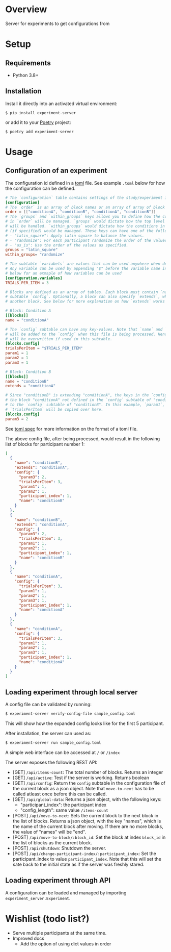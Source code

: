# Overview

Server for experiments to get configurations from

# Setup

## Requirements

* Python 3.8+

## Installation

Install it directly into an activated virtual environment:

```text
$ pip install experiment-server
```

or add it to your [Poetry](https://poetry.eustace.io/) project:

```text
$ poetry add experiment-server
```

# Usage
## Configuration of an experiment
The configuration id defined in a [toml](https://toml.io/en/) file. See example `.toml` below for how the configuration can be defined.
```toml
# The `configuration` table contains settings of the study/experiment itself
[configuration]
# The `order` is an array of block names or an array of array of block names.
order = [["conditionA", "conditionB", "conditionA", "conditionB"]]
# The `groups` and `within_groups` keys allows you to define how the conditions specified
# in `order` will be managed. `groups` would dictate how the top level array of `order`
# will be handled. `within_groups` would dictate how the conditions in the nested arrays
# (if specified) would be managed. These keys can have one of the following values.
# - "latin_square": Apply latin square to balance the values.
# - "randomize": For each participant randomize the order of the values in the array.
# - "as_is": Use the order of the values as specified.
groups = "latin_square"
within_groups= "randomize"

# The subtable `variabels` are values that can be used anywhere when defining the blocks.
# Any variable can be used by appending "$" before the variable name in the blocks. See 
# below for an exmaple of how variables can be used
[configuration.variables]
TRIALS_PER_ITEM = 3

# Blocks are defined as an array of tables. Each block must contain `name` and the 
# subtable `config`. Optionally, a block can also specify `extends`, whish is a `name` of
# another block. See below for more explanation on how `extends` works

# Block: Condition A
[[blocks]]
name = "conditionA"

# The `config` subtable can have any key-values. Note that `name` and `participant_index`
# will be added to the `config` when this file is being processed. Hence, those keys 
# will be overwritten if used in this subtable.
[blocks.config]
trialsPerItem = "$TRIALS_PER_ITEM"
param1 = 1
param2 = 1
param3 = 1

# Block: Condition B
[[blocks]]
name = "conditionB"
extends = "conditionA"

# Since "conditionB" is extending "conditionA", the keys in the `config` subtable of 
# the block "conditionA" not defined in the `config` subtable of "conditionB" will be copied
# to the `config` subtable of "conditionB". In this example, `param1`, `param2` and 
# `trialsPerItem` will be copied over here.
[blocks.config]
param3 = 2
```

See [toml spec](https://toml.io/en/v1.0.0) for more information on the format of a toml file.

The above config file, after being processed, would result in the following list of blocks for participant number 1:
```json
[
  {
    "name": "conditionB",
    "extends": "conditionA",
    "config": {
      "param3": 2,
      "trialsPerItem": 3,
      "param1": 1,
      "param2": 1,
      "participant_index": 1,
      "name": "conditionB"
    }
  },
  {
    "name": "conditionB",
    "extends": "conditionA",
    "config": {
      "param3": 2,
      "trialsPerItem": 3,
      "param1": 1,
      "param2": 1,
      "participant_index": 1,
      "name": "conditionB"
    }
  },
  {
    "name": "conditionA",
    "config": {
      "trialsPerItem": 3,
      "param1": 1,
      "param2": 1,
      "param3": 1,
      "participant_index": 1,
      "name": "conditionA"
    }
  },
  {
    "name": "conditionA",
    "config": {
      "trialsPerItem": 3,
      "param1": 1,
      "param2": 1,
      "param3": 1,
      "participant_index": 1,
      "name": "conditionA"
    }
  }
]
```

## Loading experiment through local server
A config file can be validated by running:
```sh
$ experiment-server verify-config-file sample_config.toml
```
This will show how the expanded config looks like for the first 5 participant.

After installation, the server can used as:

```sh
$ experiment-server run sample_config.toml
```

A simple web interface can be accessed at `/` or `/index`

The server exposes the following REST API:
- [GET] `/api/items-count`: The total number of blocks. Returns an integer
- [GET] `/api/active`: Test if the server is working. Returns boolean
- [GET] `/api/config`: Return the `config` subtable in the configuration file of the current block as a json object. Note that `move-to-next` has to be called atleast once before this can be called.
- [GET] `/api/global-data`: Returns a json object, with the following keys: 
  - "participant_index": the participant index
  - "config_length": same value `/items-count`
- [POST] `/api/move-to-next`: Sets the current block to the next block in the list of blocks. Returns a json object, with the key "names", which is the name of the current block after moving. If there are no more blocks, the value of "names" will be "end".
- [POST] `/api/move-to-block/:block_id`: Set the block at index `block_id` in the list of blocks as the current block.
- [POST] `/api/shutdown`: Shutdown the server.
- [POST] `/api/change-participant-index/:participant_index`: Set the participant_index to value `participant_index`. Note that this will set the sate back to the initial state as if the server was freshly stared.


## Loading experiment through API
A configuration can be loaded and managed by importing `experiment_server.Experiment`.

# Wishlist (todo list?)
- Serve multiple participants at the same time.
- Improved docs
  - Add the option of using dict values in order
